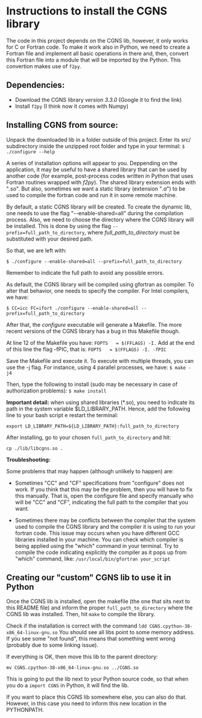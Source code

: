 
# Instructions to install the CGNS library

The code in this project depends on the CGNS lib, however, it only works for C
or Fortran code. To make it work also in Python, we need to create a Fortran
file and implement all basic operations in there and, then, convert this Fortran
file into a module that will be imported by the Python. This convertion makes
use of `f2py`.


## Dependencies:

- Download the CGNS library *version 3.3.0* (Google it to find the link)
- Install `f2py` (I think now it comes with Numpy)


## Installing CGNS from source:

Unpack the downloaded lib in a folder outside of this project. Enter its src/ 
subdirectory inside the unzipped root folder and type in your terminal: 
`$ ./configure --help`

A series of installation options will appear to you. Deppending on the
application, it may be useful to have a shared library that can be used by
another code (for example, post-process codes written in Python that uses
Fortran routines wrapped with *f2py*). The shared library extension ends with
"*.so*". But also, sometimes we want a static library (extension "*.a*") to be 
used to compile the fortran code and run it in some remote machine.

By default, a static CGNS library will be created. To create the dynamic lib,
one needs to use the flag "--enable-shared=all" during the compilation process.
Also, we need to choose the directory where the CGNS library will be installed.
This is done by using the flag  `--prefix=full_path_to_directory`, where
*full_path_to_directory* must be substituted with your desired path.

So that, we are left with:
```
$ ./configure --enable-shared=all --prefix=full_path_to_directory
```

Remember to indicate the full path to avoid any possible errors. 

As default, the CGNS library will be compiled using gfortran as compiler. To
alter that behavior, one needs to specify the compiler. For Intel compilers,
we have:
```
$ CC=icc FC=ifort ./configure --enable-shared=all --prefix=full_path_to_directory
```

After that, the *configure* executable will generate a Makefile.
The more recent versions of the CGNS library has a bug in this Makefile though.

At line 12 of the Makefile you have: `FOPTS   = $(FFLAGS) -I.`
Add at the end of this line the flag -fPIC, that is: `FOPTS   = $(FFLAGS) -I. -fPIC`


Save the Makefile and execute it. To execute with multiple threads, you can use
the -j flag. For instance, using 4 parallel processes, we have: `$ make -j4`

Then, type the following to install (sudo may be necessary in case of
authorization problems): `$ make install`


**Important detail:** when using shared libraries (\*.so), you need to indicate
its path in the system variable $LD_LIBRARY_PATH. Hence, add the following line
to your bash script e restart the terminal:
```
export LD_LIBRARY_PATH=${LD_LIBRARY_PATH}:full_path_to_directory
```

After installing, go to your chosen `full_path_to_directory` and hit:
```
cp ./lib/libcgns.so .
```

**Troubleshooting:**

Some problems that may happen (although unlikely to happen) are:

* Sometimes "CC" and "CF" specifications from "configure" does not work.
If you think that this may be the problem, then you will have to fix this manually.
That is, open the configure file and specify manually who will be "CC" and "CF",
indicating the full path to the compiler that you want.

* Sometimes there may be conflicts between the compiler that the system used
to compile the CGNS library and the compiler it is using to run your fortran code.
This issue may occurs when you have different GCC libraries installed in your machine.
You can check which compiler is being applied using the "which" command in your
terminal. Try to compile the code indicating explicitly the compiler as it
pops up from "which" command, like: `/usr/local/bin/gfortran your_script`


## Creating our "custom" CGNS lib to use it in Python

Once the CGNS lib is installed, open the makefile (the one that sits next to
this README file) and inform the proper `full_path_to_directory` where the
CGNS lib was installed. Then, hit `make` to compile the library.

Check if the installation is correct with the command `ldd CGNS.cpython-38-x86_64-linux-gnu.so`
You should see all libs point to some memory address. If you see some "not found",
this means that something went wrong (probably due to some linking issue).

If everything is OK, then move this lib to the parent directory:

```
mv CGNS.cpython-38-x86_64-linux-gnu.so ../CGNS.so
```

This is going to put the lib next to your Python source code, so that when you
do a `import CGNS` in Python, it will find the lib.

If you want to place this CGNS lib somewhere else, you can also do that.
However, in this case you need to inform this new location in the PYTHONPATH.

